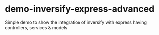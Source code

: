 # demo-inversify-express-advanced
Simple demo to show the integration of inversify with express having controllers, services &amp; models
